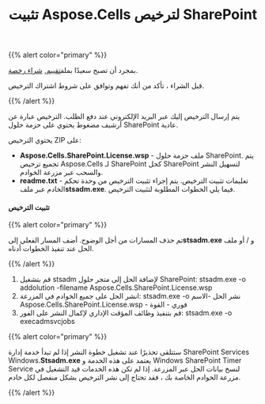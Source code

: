 ﻿---
title: تثبيت Aspose.Cells لترخيص SharePoint
type: docs
weight: 10
url: /ar/sharepoint/installing-aspose-cells-for-sharepoint-license/
---
{{% alert color="primary" %}}

 بمجرد أن تصبح سعيدًا بملف[تقييم](/cells/ar/sharepoint/evaluate-aspose-cells/), [شراء رخصة](https://purchase.aspose.com/buy).

قبل الشراء ، تأكد من أنك تفهم وتوافق على شروط اشتراك الترخيص.

{{% /alert %}}

يتم إرسال الترخيص إليك عبر البريد الإلكتروني عند دفع الطلب. الترخيص عبارة عن أرشيف مضغوط يحتوي على حزمة حلول SharePoint عادية.

يحتوي الترخيص ZIP على:

- **Aspose.Cells.SharePoint.License.wsp** - ملف حزمة حلول SharePoint. يتم تجميع ترخيص Aspose.Cells لـ SharePoint كحل SharePoint لتسهيل النشر والسحب عبر مزرعة الخوادم.
- **readme.txt** - تعليمات تثبيت الترخيص. يتم إجراء تثبيت الترخيص من وحدة تحكم الخادم عبر ملف**stsadm.exe**. فيما يلي الخطوات المطلوبة لتثبيت الترخيص.

#### **تثبيت الترخيص**

{{% alert color="primary" %}}

 تم حذف المسارات من أجل الوضوح. أضف المسار الفعلي إلى**stsadm.exe** و / أو ملف الحل عند تنفيذ الخطوات أدناه.

{{% /alert %}}

1. قم بتشغيل stsadm لإضافة الحل إلى متجر حلول SharePoint:
 stsadm.exe -o addolution -filename Aspose.Cells.SharePoint.License.wsp
1. انشر الحل على جميع الخوادم في المزرعة:
stsadm.exe -o نشر الحل -الاسم Aspose.Cells.SharePoint.License.wsp - فوري - القوة
1. قم بتنفيذ وظائف المؤقت الإداري لإكمال النشر على الفور:
 stsadm.exe -o execadmsvcjobs

{{% alert color="primary" %}}

 ستتلقى تحذيرًا عند تشغيل خطوة النشر إذا لم تبدأ خدمة إدارة SharePoint Services Windows.**Stsadm.exe** يعتمد على هذه الخدمة و Windows SharePoint Timer Service لنسخ بيانات الحل عبر المزرعة. إذا لم تكن هذه الخدمات قيد التشغيل في مزرعة الخوادم الخاصة بك ، فقد تحتاج إلى نشر الترخيص بشكل منفصل لكل خادم.

{{% /alert %}}
